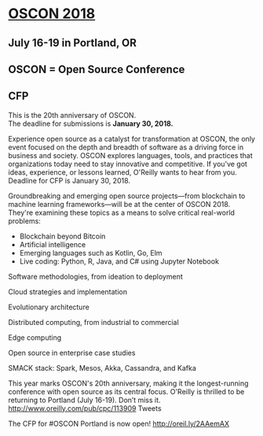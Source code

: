 # [OSCON 2018](https://conferences.oreilly.com/oscon/oscon-or/public/cfp/615?cmp=mp-mh-prog-confpro-info-osor18_11690_1160_pc)
## July 16-19 in Portland, OR
## OSCON = Open Source Conference

## CFP
This is the 20th anniversary of OSCON.   
The deadline for submissions is **January 30, 2018.**

Experience open source as a catalyst for transformation at OSCON, the only event focused on the depth and breadth of software as a driving force in business and society. OSCON explores languages, tools, and practices that organizations today need to stay innovative and competitive. If you’ve got ideas, experience, or lessons learned, O'Reilly wants to hear from you. Deadline for CFP is January 30, 2018. 

Groundbreaking and emerging open source projects—from blockchain to machine learning frameworks—will be at the center of OSCON 2018. They're examining these topics as a means to solve critical real-world problems: 
* Blockchain beyond Bitcoin
* Artificial intelligence
* Emerging languages such as Kotlin, Go, Elm
* Live coding: Python, R, Java, and C# using Jupyter Notebook

Software methodologies, from ideation to deployment

Cloud strategies and implementation

Evolutionary architecture

Distributed computing, from industrial to commercial

Edge computing

Open source in enterprise case studies

SMACK stack: Spark, Mesos, Akka, Cassandra, and Kafka


This year marks OSCON's 20th anniversary, making it the longest-running conference with open source as its central focus. O'Reilly is thrilled to be returning to Portland (July 16-19). Don’t miss it.
http://www.oreilly.com/pub/cpc/113909
Tweets

The CFP for #OSCON Portland is now open! 
http://oreil.ly/2AAemAX

